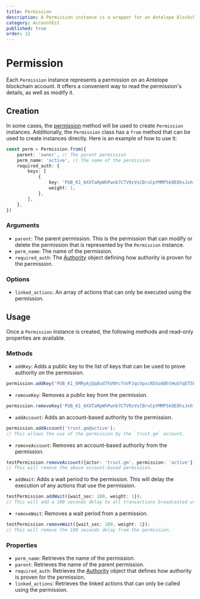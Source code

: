 ```yaml
---
title: Permission
description: A Permission instance is a wrapper for an Antelope blockchain account permission.
category: AccountKit
published: true
order: 12
---
```


# Permission

Each `Permission` instance represents a permission on an Antelope blockchain account. It offers a convenient way to read the permission's details, as well as modify it.

## Creation

In some cases, the [permission](/docs/account-kit/permission-method) method will be used to create `Permission` instances. Additionally, the `Permission` class has a `from` method that can be used to create instances directly. Here is an example of how to use it:

```typescript
const perm = Permission.from({
    parent: 'owner', // The parent permission
    perm_name: 'active', // The name of the permission
    required_auth: {
        keys: [
            {
                key: 'PUB_K1_6XXTaRpWhPwnb7CTV9zVsCBrvCpYMMPSk8E8hsJxhf6V9t8aT5',
                weight: 1,
            },
        ],
    },
})
```

### Arguments

- `parent`: The parent permission. This is the permission that can modify or delete the permission that is represented by the `Permission` instance.
- `perm_name`: The name of the permission.
- `required_auth`: The [Authority](/docs/account-kit/authority) object defining how authority is proven for the permission.
### Options

- `linked_actions`: An array of actions that can only be executed using the permission.

## Usage

Once a `Permission` instance is created, the following methods and read-only properties are available.

### Methods

- `addKey`: Adds a public key to the list of keys that can be used to prove authority on the permission.

```typescript
permission.addKey('PUB_K1_6MRyAjQq8ud7hVNYcfnVPJqcVpscN5So8BhtHuGYqET5BoDq63', 10);
```

- `removeKey`: Removes a public key from the permission.

```typescript
permission.removeKey('PUB_K1_6XXTaRpWhPwnb7CTV9zVsCBrvCpYMMPSk8E8hsJxhf6V9t8aT5');
```

- `addAccount`: Adds an account-based authority to the permission.

```typescript
permission.addAccount('trust.gm@active');
// This allows the use of the permission by the `trust.gm` account.
```

- `removeAccount`: Removes an account-based authority from the permission.

```typescript
testPermission.removeAccount({actor: 'trust.gm', permission: 'active'});
// This will remove the above account-based permission.
```

- `addWait`: Adds a wait period to the permission. This will delay the execution of any actions that use the permission.

```typescript
testPermission.addWait({wait_sec: 100, weight: 1});
// This will add a 100 seconds delay to all transactions broadcasted using the permission.
```

- `removeWait`: Removes a wait period from a permission.

```typescript
testPermission.removeWait({wait_sec: 100, weight: 1});
// This will remove the 100 seconds delay from the permission.
```

### Properties

- `perm_name`: Retrieves the name of the permission.
- `parent`: Retrieves the name of the parent permission.
- `required_auth`: Retrieves the [Authority](/docs/antelope/authority) object that defines how authority is proven for the permission.
- `linked_actions`: Retrieves the linked actions that can only be called using the permission.
